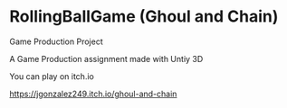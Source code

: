 # RollingBallGame (Ghoul and Chain)
Game Production Project

A Game Production assignment made with Untiy 3D

You can play on itch.io

https://jgonzalez249.itch.io/ghoul-and-chain
